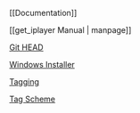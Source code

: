 [[Documentation]]

[[get_iplayer Manual | manpage]]

[Git HEAD](https://github.com/dinkypumpkin/get_iplayer/wiki/githead)

[Windows Installer](https://github.com/dinkypumpkin/get_iplayer/wiki/installer)

[Tagging](https://github.com/dinkypumpkin/get_iplayer/wiki/tagging)

[Tag Scheme](https://github.com/dinkypumpkin/get_iplayer/wiki/tagscheme)
